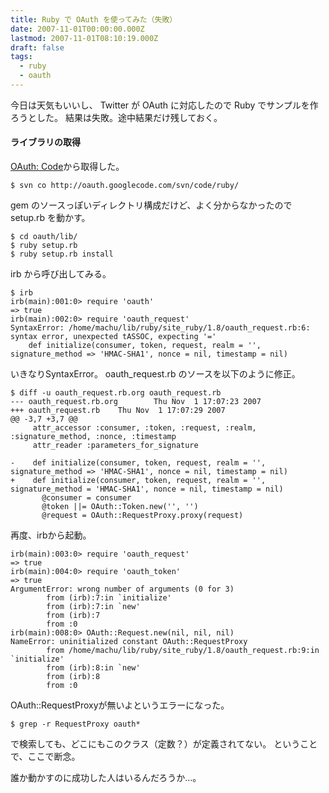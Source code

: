```yaml
---
title: Ruby で OAuth を使ってみた（失敗）
date: 2007-11-01T00:00:00.000Z
lastmod: 2007-11-01T08:10:19.000Z
draft: false
tags:
  - ruby
  - oauth
---
```


今日は天気もいいし、 Twitter が OAuth に対応したので Ruby でサンプルを作ろうとした。 結果は失敗。途中結果だけ残しておく。

#### ライブラリの取得

[OAuth: Code](http://oauth.net/code/)から取得した。

```
$ svn co http://oauth.googlecode.com/svn/code/ruby/
```

gem のソースっぽいディレクトリ構成だけど、よく分からなかったので setup.rb を動かす。

```
$ cd oauth/lib/
$ ruby setup.rb
$ ruby setup.rb install
```

irb から呼び出してみる。

```
$ irb
irb(main):001:0> require 'oauth'
=> true
irb(main):002:0> require 'oauth_request'
SyntaxError: /home/machu/lib/ruby/site_ruby/1.8/oauth_request.rb:6: syntax error, unexpected tASSOC, expecting '='
    def initialize(consumer, token, request, realm = '', signature_method => 'HMAC-SHA1', nonce = nil, timestamp = nil)
```

いきなりSyntaxError。 oauth\_request.rb のソースを以下のように修正。

```
$ diff -u oauth_request.rb.org oauth_request.rb
--- oauth_request.rb.org        Thu Nov  1 17:07:23 2007
+++ oauth_request.rb    Thu Nov  1 17:07:29 2007
@@ -3,7 +3,7 @@
     attr_accessor :consumer, :token, :request, :realm, :signature_method, :nonce, :timestamp
     attr_reader :parameters_for_signature

-    def initialize(consumer, token, request, realm = '', signature_method => 'HMAC-SHA1', nonce = nil, timestamp = nil)
+    def initialize(consumer, token, request, realm = '', signature_method = 'HMAC-SHA1', nonce = nil, timestamp = nil)
       @consumer = consumer
       @token ||= OAuth::Token.new('', '')
       @request = OAuth::RequestProxy.proxy(request)
```

再度、irbから起動。

```
irb(main):003:0> require 'oauth_request'
=> true
irb(main):004:0> require 'oauth_token'
=> true
ArgumentError: wrong number of arguments (0 for 3)
        from (irb):7:in `initialize'
        from (irb):7:in `new'
        from (irb):7
        from :0
irb(main):008:0> OAuth::Request.new(nil, nil, nil)
NameError: uninitialized constant OAuth::RequestProxy
        from /home/machu/lib/ruby/site_ruby/1.8/oauth_request.rb:9:in `initialize'
        from (irb):8:in `new'
        from (irb):8
        from :0
```

OAuth::RequestProxyが無いよというエラーになった。

```
$ grep -r RequestProxy oauth*
```

で検索しても、どこにもこのクラス（定数？）が定義されてない。 ということで、ここで断念。

誰か動かすのに成功した人はいるんだろうか…。
